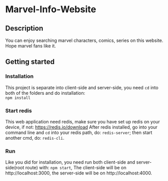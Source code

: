 # Marvel-Info-Website
## Description
You can enjoy searching marvel characters, comics, series on this website. Hope marvel fans like it.
## Getting started
### Installation
This project is separate into client-side and server-side, you need `cd` into both of the folders and do installation:  
`npm install`
### Start redis
This web application need redis, make sure you have set up redis on your device, if not: https://redis.io/download
After redis installed, go into your command line and `cd` into your redis path, do: `redis-server`; then start another cmd, do: `redis-cli`. 
### Run
Like you did for installation, you need run both client-side and server-side(root route) with:
`npm start`,
The client-side will be on http://localhost:3000, the server-side will be on http://localhost:4000.

